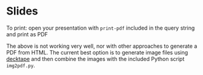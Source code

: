 # Slides

To print: open your presentation with `print-pdf` included in the query string and print as PDF

The above is not working very well, nor with other approaches to generate a PDF from HTML.
The current best option is to generate image files using [decktape](https://github.com/astefanutti/decktape) and then combine the images with the included Python script `img2pdf.py`.
